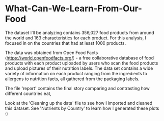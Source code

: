 # What-Can-We-Learn-From-Our-Food

The dataset I'll be analyzing contains 356,027 food products from around the world and 163 characteristics for each product. For this analysis, I focused in on the countries that had at least 1000 products. 

The data was obtained from Open Food Facts (https://world.openfoodfacts.org/) - a free collaborative database of food products with each product uploaded by users who scan the food products and upload pictures of their nutrition labels. The data set contains a wide variety of information on each product ranging from the ingredients to allergens to nutrition facts, all gathered from the packaging labels.

The file 'report' contains the final story comparing and contrasting how different countries eat, 

Look at the 'Cleaning up the data' file to see how I imported and cleaned this dataset. See 'Nutrients by Country' to learn how I generated these plots :) 

